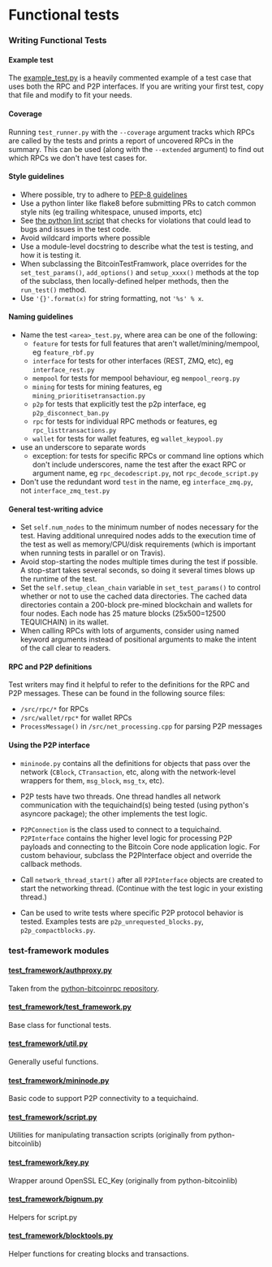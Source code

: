 # Functional tests

### Writing Functional Tests

#### Example test

The [example_test.py](example_test.py) is a heavily commented example of a test case that uses both
the RPC and P2P interfaces. If you are writing your first test, copy that file
and modify to fit your needs.

#### Coverage

Running `test_runner.py` with the `--coverage` argument tracks which RPCs are
called by the tests and prints a report of uncovered RPCs in the summary. This
can be used (along with the `--extended` argument) to find out which RPCs we
don't have test cases for.

#### Style guidelines

-   Where possible, try to adhere to [PEP-8 guidelines](https://www.python.org/dev/peps/pep-0008/)
-   Use a python linter like flake8 before submitting PRs to catch common style
    nits (eg trailing whitespace, unused imports, etc)
-   See [the python lint script](/test/lint/lint-python.sh) that checks for violations that
    could lead to bugs and issues in the test code.
-   Avoid wildcard imports where possible
-   Use a module-level docstring to describe what the test is testing, and how it
    is testing it.
-   When subclassing the BitcoinTestFramwork, place overrides for the
    `set_test_params()`, `add_options()` and `setup_xxxx()` methods at the top of
    the subclass, then locally-defined helper methods, then the `run_test()` method.
-   Use `'{}'.format(x)` for string formatting, not `'%s' % x`.

#### Naming guidelines

-   Name the test `<area>_test.py`, where area can be one of the following:
    -   `feature` for tests for full features that aren't wallet/mining/mempool, eg `feature_rbf.py`
    -   `interface` for tests for other interfaces (REST, ZMQ, etc), eg `interface_rest.py`
    -   `mempool` for tests for mempool behaviour, eg `mempool_reorg.py`
    -   `mining` for tests for mining features, eg `mining_prioritisetransaction.py`
    -   `p2p` for tests that explicitly test the p2p interface, eg `p2p_disconnect_ban.py`
    -   `rpc` for tests for individual RPC methods or features, eg `rpc_listtransactions.py`
    -   `wallet` for tests for wallet features, eg `wallet_keypool.py`
-   use an underscore to separate words
    -   exception: for tests for specific RPCs or command line options which don't include underscores, name the test after the exact RPC or argument name, eg `rpc_decodescript.py`, not `rpc_decode_script.py`
-   Don't use the redundant word `test` in the name, eg `interface_zmq.py`, not `interface_zmq_test.py`

#### General test-writing advice

-   Set `self.num_nodes` to the minimum number of nodes necessary for the test.
    Having additional unrequired nodes adds to the execution time of the test as
    well as memory/CPU/disk requirements (which is important when running tests in
    parallel or on Travis).
-   Avoid stop-starting the nodes multiple times during the test if possible. A
    stop-start takes several seconds, so doing it several times blows up the
    runtime of the test.
-   Set the `self.setup_clean_chain` variable in `set_test_params()` to control whether
    or not to use the cached data directories. The cached data directories
    contain a 200-block pre-mined blockchain and wallets for four nodes. Each node
    has 25 mature blocks (25x500=12500 TEQUICHAIN) in its wallet.
-   When calling RPCs with lots of arguments, consider using named keyword
    arguments instead of positional arguments to make the intent of the call
    clear to readers.

#### RPC and P2P definitions

Test writers may find it helpful to refer to the definitions for the RPC and
P2P messages. These can be found in the following source files:

-   `/src/rpc/*` for RPCs
-   `/src/wallet/rpc*` for wallet RPCs
-   `ProcessMessage()` in `/src/net_processing.cpp` for parsing P2P messages

#### Using the P2P interface

-   `mininode.py` contains all the definitions for objects that pass
    over the network (`CBlock`, `CTransaction`, etc, along with the network-level
    wrappers for them, `msg_block`, `msg_tx`, etc).

-   P2P tests have two threads. One thread handles all network communication
    with the tequichaind(s) being tested (using python's asyncore package); the other
    implements the test logic.

-   `P2PConnection` is the class used to connect to a tequichaind. `P2PInterface`
    contains the higher level logic for processing P2P payloads and connecting to
    the Bitcoin Core node application logic. For custom behaviour, subclass the
    P2PInterface object and override the callback methods.

-   Call `network_thread_start()` after all `P2PInterface` objects are created to
    start the networking thread. (Continue with the test logic in your existing
    thread.)

-   Can be used to write tests where specific P2P protocol behavior is tested.
    Examples tests are `p2p_unrequested_blocks.py`, `p2p_compactblocks.py`.

### test-framework modules

#### [test_framework/authproxy.py](test_framework/authproxy.py)

Taken from the [python-bitcoinrpc repository](https://github.com/jgarzik/python-bitcoinrpc).

#### [test_framework/test_framework.py](test_framework/test_framework.py)

Base class for functional tests.

#### [test_framework/util.py](test_framework/util.py)

Generally useful functions.

#### [test_framework/mininode.py](test_framework/mininode.py)

Basic code to support P2P connectivity to a tequichaind.

#### [test_framework/script.py](test_framework/script.py)

Utilities for manipulating transaction scripts (originally from python-bitcoinlib)

#### [test_framework/key.py](test_framework/key.py)

Wrapper around OpenSSL EC_Key (originally from python-bitcoinlib)

#### [test_framework/bignum.py](test_framework/bignum.py)

Helpers for script.py

#### [test_framework/blocktools.py](test_framework/blocktools.py)

Helper functions for creating blocks and transactions.

